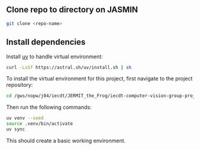 
## Clone repo to directory on JASMIN

```bash
git clone <repo-name>
```

## Install dependencies

Install [uv](https://docs.astral.sh/uv/) to handle virtual environment:

```bash
curl -LsSf https://astral.sh/uv/install.sh | sh
```

To install the virtual environment for this project, first navigate to the project repository:

```bash
cd /gws/nopw/j04/iecdt/JERMIT_the_Frog/iecdt-computer-vision-group-proj
```

Then run the following commands:

```bash
uv venv --seed
source .venv/bin/activate
uv sync
```

This should create a basic working environment.